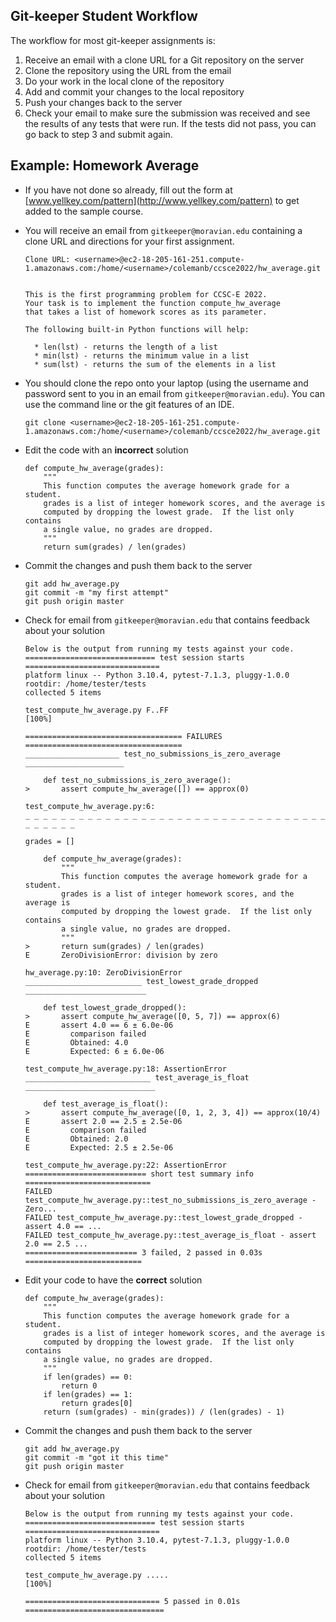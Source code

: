 
## Git-keeper Student Workflow

The workflow for most git-keeper assignments is:

1. Receive an email with a clone URL for a Git repository on the server
2. Clone the repository using the URL from the email
3. Do your work in the local clone of the repository
4. Add and commit your changes to the local repository
5. Push your changes back to the server
6. Check your email to make sure the submission was received and see the results of any tests that were run. If the tests did not pass, you can go back to step 3 and submit again.


## Example: Homework Average

* If you have not done so already, fill out the form at [www.yellkey.com/pattern](http://www.yellkey.com/pattern) to get added to the sample course.
* You will receive an email from `gitkeeper@moravian.edu` containing a clone URL and directions for your first assignment.


  ```
  Clone URL: <username>@ec2-18-205-161-251.compute-1.amazonaws.com:/home/<username>/colemanb/ccsce2022/hw_average.git


  This is the first programming problem for CCSC-E 2022.  
  Your task is to implement the function compute_hw_average 
  that takes a list of homework scores as its parameter.

  The following built-in Python functions will help:

    * len(lst) - returns the length of a list
    * min(lst) - returns the minimum value in a list
    * sum(lst) - returns the sum of the elements in a list
  ```

* You should clone the repo onto your laptop (using the username and password sent to you in an email from `gitkeeper@moravian.edu`).  You can use the command line or the git features of an IDE.

  ```
  git clone <username>@ec2-18-205-161-251.compute-1.amazonaws.com:/home/<username>/colemanb/ccsce2022/hw_average.git
  ```
  
* Edit the code with an **incorrect** solution

  ```
  def compute_hw_average(grades):
      """
      This function computes the average homework grade for a student.
      grades is a list of integer homework scores, and the average is
      computed by dropping the lowest grade.  If the list only contains
      a single value, no grades are dropped.
      """
      return sum(grades) / len(grades)
  ```
      
* Commit the changes and push them back to the server

  ```
  git add hw_average.py
  git commit -m "my first attempt"
  git push origin master
  ```
  
* Check for email from `gitkeeper@moravian.edu` that contains feedback about your solution

	```
	Below is the output from running my tests against your code.
	============================= test session starts ==============================
	platform linux -- Python 3.10.4, pytest-7.1.3, pluggy-1.0.0
	rootdir: /home/tester/tests
	collected 5 items
	
	test_compute_hw_average.py F..FF                                         [100%]
	
	=================================== FAILURES ===================================
	_____________________ test_no_submissions_is_zero_average ______________________
	
	    def test_no_submissions_is_zero_average():
	>       assert compute_hw_average([]) == approx(0)
	
	test_compute_hw_average.py:6:
	_ _ _ _ _ _ _ _ _ _ _ _ _ _ _ _ _ _ _ _ _ _ _ _ _ _ _ _ _ _ _ _ _ _ _ _ _ _ _ _
	
	grades = []
	
	    def compute_hw_average(grades):
	        """
	        This function computes the average homework grade for a student.
	        grades is a list of integer homework scores, and the average is
	        computed by dropping the lowest grade.  If the list only contains
	        a single value, no grades are dropped.
	        """
	>       return sum(grades) / len(grades)
	E       ZeroDivisionError: division by zero
	
	hw_average.py:10: ZeroDivisionError
	__________________________ test_lowest_grade_dropped ___________________________
	
	    def test_lowest_grade_dropped():
	>       assert compute_hw_average([0, 5, 7]) == approx(6)
	E       assert 4.0 == 6 ± 6.0e-06
	E         comparison failed
	E         Obtained: 4.0
	E         Expected: 6 ± 6.0e-06
	
	test_compute_hw_average.py:18: AssertionError
	____________________________ test_average_is_float _____________________________
	
	    def test_average_is_float():
	>       assert compute_hw_average([0, 1, 2, 3, 4]) == approx(10/4)
	E       assert 2.0 == 2.5 ± 2.5e-06
	E         comparison failed
	E         Obtained: 2.0
	E         Expected: 2.5 ± 2.5e-06
	
	test_compute_hw_average.py:22: AssertionError
	=========================== short test summary info ============================
	FAILED test_compute_hw_average.py::test_no_submissions_is_zero_average - Zero...
	FAILED test_compute_hw_average.py::test_lowest_grade_dropped - assert 4.0 == ...
	FAILED test_compute_hw_average.py::test_average_is_float - assert 2.0 == 2.5 ...
	========================= 3 failed, 2 passed in 0.03s ========================== 
	```
	
* Edit your code to have the **correct** solution

	```
	def compute_hw_average(grades):
	    """
	    This function computes the average homework grade for a student.
	    grades is a list of integer homework scores, and the average is
	    computed by dropping the lowest grade.  If the list only contains
	    a single value, no grades are dropped.
	    """
	    if len(grades) == 0:
	        return 0
	    if len(grades) == 1:
	        return grades[0]
	    return (sum(grades) - min(grades)) / (len(grades) - 1)
	```
	
* Commit the changes and push them back to the server

  ```
  git add hw_average.py
  git commit -m "got it this time"
  git push origin master
  ```
  
* Check for email from `gitkeeper@moravian.edu` that contains feedback about your solution

	```
	Below is the output from running my tests against your code.
	============================= test session starts ==============================
	platform linux -- Python 3.10.4, pytest-7.1.3, pluggy-1.0.0
	rootdir: /home/tester/tests
	collected 5 items
	
	test_compute_hw_average.py .....                                         [100%]
	
	============================== 5 passed in 0.01s ===============================
	```
